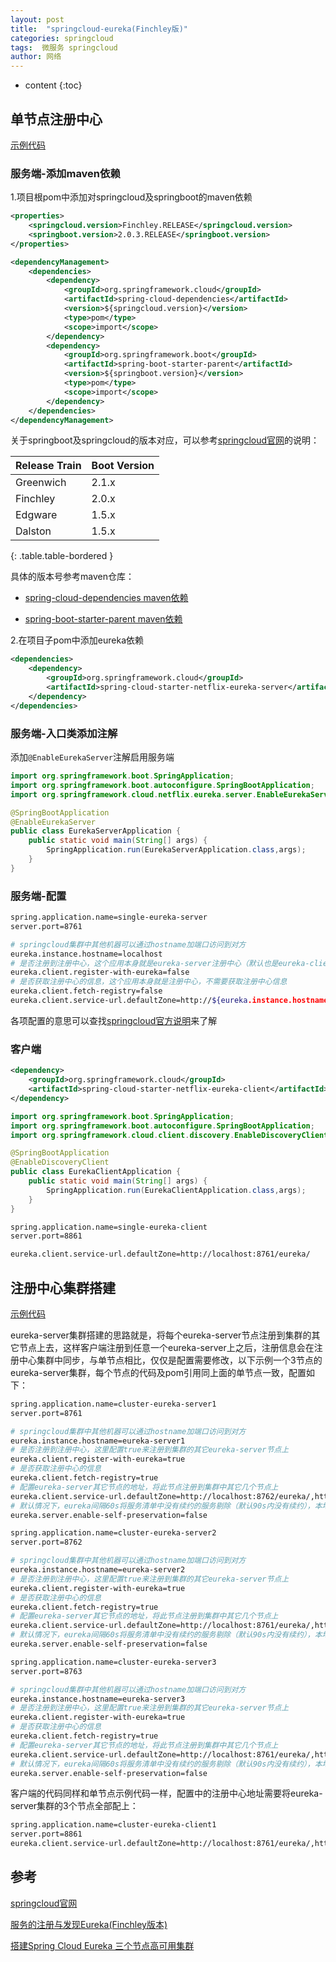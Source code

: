 ```yaml
---
layout: post
title:  "springcloud-eureka(Finchley版)"
categories: springcloud
tags:  微服务 springcloud
author: 网络
---
```


* content
{:toc}









## 单节点注册中心

[示例代码](https://gitee.com/qigangzhong/springcloud.f/tree/master/springcloud.f.eureka)

### 服务端-添加maven依赖

1.项目根pom中添加对springcloud及springboot的maven依赖

```xml
<properties>
    <springcloud.version>Finchley.RELEASE</springcloud.version>
    <springboot.version>2.0.3.RELEASE</springboot.version>
</properties>

<dependencyManagement>
    <dependencies>
        <dependency>
            <groupId>org.springframework.cloud</groupId>
            <artifactId>spring-cloud-dependencies</artifactId>
            <version>${springcloud.version}</version>
            <type>pom</type>
            <scope>import</scope>
        </dependency>
        <dependency>
            <groupId>org.springframework.boot</groupId>
            <artifactId>spring-boot-starter-parent</artifactId>
            <version>${springboot.version}</version>
            <type>pom</type>
            <scope>import</scope>
        </dependency>
    </dependencies>
</dependencyManagement>
```

关于springboot及springcloud的版本对应，可以参考[springcloud官网](https://spring.io/projects/spring-cloud)的说明：

| Release Train | Boot Version |
| ------------- | ------------ |
| Greenwich     | 2.1.x        |
| Finchley      | 2.0.x        |
| Edgware       | 1.5.x        |
| Dalston       | 1.5.x        |
{: .table.table-bordered }

具体的版本号参考maven仓库：

* [spring-cloud-dependencies maven依赖](https://mvnrepository.com/artifact/org.springframework.cloud/spring-cloud-dependencies)

* [spring-boot-starter-parent maven依赖](https://mvnrepository.com/artifact/org.springframework.boot/spring-boot-starter-parent)

2.在项目子pom中添加eureka依赖

```xml
<dependencies>
    <dependency>
        <groupId>org.springframework.cloud</groupId>
        <artifactId>spring-cloud-starter-netflix-eureka-server</artifactId>
    </dependency>
</dependencies>
```

### 服务端-入口类添加注解

添加`@EnableEurekaServer`注解启用服务端

```java
import org.springframework.boot.SpringApplication;
import org.springframework.boot.autoconfigure.SpringBootApplication;
import org.springframework.cloud.netflix.eureka.server.EnableEurekaServer;

@SpringBootApplication
@EnableEurekaServer
public class EurekaServerApplication {
    public static void main(String[] args) {
        SpringApplication.run(EurekaServerApplication.class,args);
    }
}
```

### 服务端-配置

```bash
spring.application.name=single-eureka-server
server.port=8761

# springcloud集群中其他机器可以通过hostname加端口访问到对方
eureka.instance.hostname=localhost
# 是否注册到注册中心，这个应用本身就是eureka-server注册中心（默认也是eureka-client），设置为false代表在注册中心不注册自己
eureka.client.register-with-eureka=false
# 是否获取注册中心的信息，这个应用本身就是注册中心，不需要获取注册中心信息
eureka.client.fetch-registry=false
eureka.client.service-url.defaultZone=http://${eureka.instance.hostname}:${server.port}/eureka/
```

各项配置的意思可以查找[springcloud官方说明](https://cloud.spring.io/spring-cloud-static/Finchley.RELEASE/single/spring-cloud.html)来了解

### 客户端

```xml
<dependency>
    <groupId>org.springframework.cloud</groupId>
    <artifactId>spring-cloud-starter-netflix-eureka-client</artifactId>
</dependency>
```

```java
import org.springframework.boot.SpringApplication;
import org.springframework.boot.autoconfigure.SpringBootApplication;
import org.springframework.cloud.client.discovery.EnableDiscoveryClient;

@SpringBootApplication
@EnableDiscoveryClient
public class EurekaClientApplication {
    public static void main(String[] args) {
        SpringApplication.run(EurekaClientApplication.class,args);
    }
}
```

```bash
spring.application.name=single-eureka-client
server.port=8861

eureka.client.service-url.defaultZone=http://localhost:8761/eureka/
```

## 注册中心集群搭建

[示例代码](https://gitee.com/qigangzhong/springcloud.f/tree/master/springcloud.f.eureka)

eureka-server集群搭建的思路就是，将每个eureka-server节点注册到集群的其它节点上去，这样客户端注册到任意一个eureka-server上之后，注册信息会在注册中心集群中同步，与单节点相比，仅仅是配置需要修改，以下示例一个3节点的eureka-server集群，每个节点的代码及pom引用同上面的单节点一致，配置如下：

```bash
spring.application.name=cluster-eureka-server1
server.port=8761

# springcloud集群中其他机器可以通过hostname加端口访问到对方
eureka.instance.hostname=eureka-server1
# 是否注册到注册中心，这里配置true来注册到集群的其它eureka-server节点上
eureka.client.register-with-eureka=true
# 是否获取注册中心的信息
eureka.client.fetch-registry=true
# 配置eureka-server其它节点的地址，将此节点注册到集群中其它几个节点上
eureka.client.service-url.defaultZone=http://localhost:8762/eureka/,http://localhost:8763/eureka/
# 默认情况下，eureka间隔60s将服务清单中没有续约的服务剔除（默认90s内没有续约），本地测试，关闭保护机制，直接让它实时剔除
eureka.server.enable-self-preservation=false
```

```bash
spring.application.name=cluster-eureka-server2
server.port=8762

# springcloud集群中其他机器可以通过hostname加端口访问到对方
eureka.instance.hostname=eureka-server2
# 是否注册到注册中心，这里配置true来注册到集群的其它eureka-server节点上
eureka.client.register-with-eureka=true
# 是否获取注册中心的信息
eureka.client.fetch-registry=true
# 配置eureka-server其它节点的地址，将此节点注册到集群中其它几个节点上
eureka.client.service-url.defaultZone=http://localhost:8761/eureka/,http://localhost:8763/eureka/
# 默认情况下，eureka间隔60s将服务清单中没有续约的服务剔除（默认90s内没有续约），本地测试，关闭保护机制，直接让它实时剔除
eureka.server.enable-self-preservation=false
```

```bash
spring.application.name=cluster-eureka-server3
server.port=8763

# springcloud集群中其他机器可以通过hostname加端口访问到对方
eureka.instance.hostname=eureka-server3
# 是否注册到注册中心，这里配置true来注册到集群的其它eureka-server节点上
eureka.client.register-with-eureka=true
# 是否获取注册中心的信息
eureka.client.fetch-registry=true
# 配置eureka-server其它节点的地址，将此节点注册到集群中其它几个节点上
eureka.client.service-url.defaultZone=http://localhost:8761/eureka/,http://localhost:8762/eureka/
# 默认情况下，eureka间隔60s将服务清单中没有续约的服务剔除（默认90s内没有续约），本地测试，关闭保护机制，直接让它实时剔除
eureka.server.enable-self-preservation=false
```

客户端的代码同样和单节点示例代码一样，配置中的注册中心地址需要将eureka-server集群的3个节点全部配上：

```bash
spring.application.name=cluster-eureka-client1
server.port=8861
eureka.client.service-url.defaultZone=http://localhost:8761/eureka/,http://localhost:8762/eureka/,http://localhost:8763/eureka/
```

## 参考

[springcloud官网](https://spring.io/projects/spring-cloud)

[服务的注册与发现Eureka(Finchley版本)](https://blog.csdn.net/forezp/article/details/81040925)

[搭建Spring Cloud Eureka 三个节点高可用集群](https://blog.csdn.net/huanxianglove/article/details/80690130)
